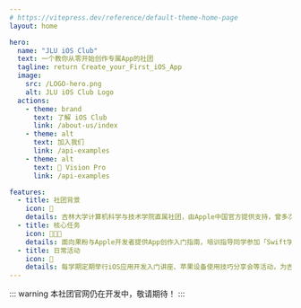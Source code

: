 ```yaml
---
# https://vitepress.dev/reference/default-theme-home-page
layout: home

hero:
  name: "JLU iOS Club"
  text: 一个教你从零开始创作专属App的社团
  tagline: return Create_your_First_iOS_App
  image:
    src: /LOGO-hero.png
    alt: JLU iOS Club Logo
  actions:
    - theme: brand
      text: 了解 iOS Club
      link: /about-us/index
    - theme: alt
      text: 加入我们
      link: /api-examples
    - theme: alt
      text: 🎉 Vision Pro
      link: /api-examples

features:
  - title: 社团背景
    icon: 🍎
    details: 吉林大学计算机科学与技术学院直属社团，由Apple中国官方提供支持，曾多次获得创新赛国家级奖项。
  - title: 核心任务
    icon: 👩🏻‍💻
    details: 面向果粉与Apple开发者提供App创作入门指南，培训指导同学参加「Swift学生挑战赛」与「移动应用创新赛」等各类创新创意赛。
  - title: 日常活动
    icon: 📅
    details: 每学期定期举行iOS应用开发入门讲座、苹果设备使用技巧分享会等活动，为吉大果粉提供丰富多彩的学习交流机会。
---
```


::: warning
本社团官网仍在开发中，敬请期待！
:::

